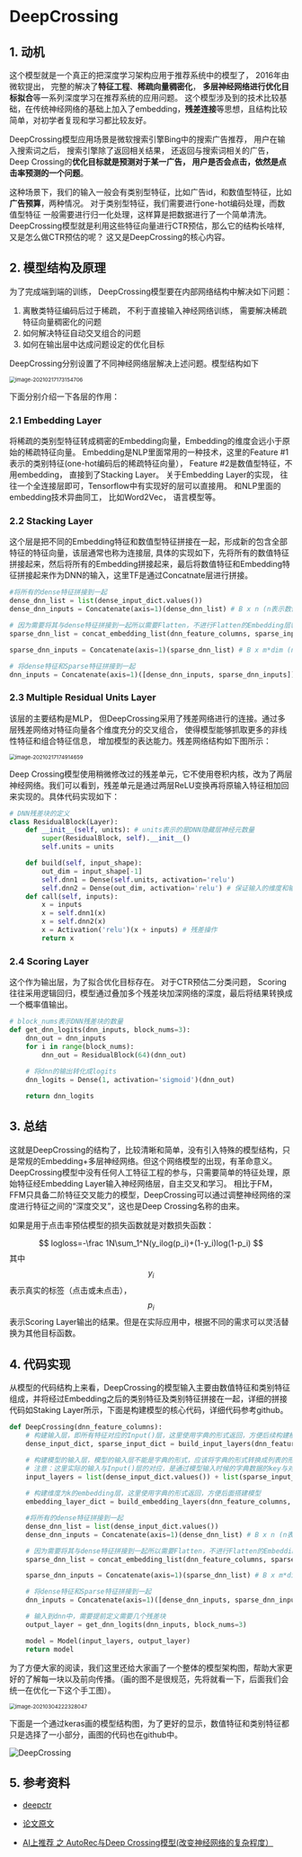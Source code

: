 # DeepCrossing

## 1. 动机

这个模型就是一个真正的把深度学习架构应用于推荐系统中的模型了， 2016年由微软提出， 完整的解决了**特征工程**、**稀疏向量稠密化**， **多层神经网络进行优化目标拟合**等一系列深度学习在推荐系统的应用问题。 这个模型涉及到的技术比较基础，在传统神经网络的基础上加入了embedding，**残差连接**等思想，且结构比较简单，对初学者复现和学习都比较友好。

DeepCrossing模型应用场景是微软搜索引擎Bing中的搜索广告推荐， 用户在输入搜索词之后， 搜索引擎除了返回相关结果， 还返回与搜索词相关的广告，Deep Crossing的**优化目标就是预测对于某一广告， 用户是否会点击，依然是点击率预测的一个问题**。

这种场景下，我们的输入一般会有类别型特征，比如广告id，和数值型特征，比如**广告预算**，两种情况。 对于类别型特征，我们需要进行one-hot编码处理，而数值型特征 一般需要进行归一化处理，这样算是把数据进行了一个简单清洗。 DeepCrossing模型就是利用这些特征向量进行CTR预估，那么它的结构长啥样, 又是怎么做CTR预估的呢？ 这又是DeepCrossing的核心内容。

## 2. 模型结构及原理

为了完成端到端的训练， DeepCrossing模型要在内部网络结构中解决如下问题：

1. 离散类特征编码后过于稀疏， 不利于直接输入神经网络训练， 需要解决稀疏特征向量稠密化的问题
2. 如何解决特征自动交叉组合的问题
3. 如何在输出层中达成问题设定的优化目标

DeepCrossing分别设置了不同神经网络层解决上述问题。模型结构如下

<img src="http://ryluo.oss-cn-chengdu.aliyuncs.com/图片2020100916594542.png" alt="image-20210217173154706" style="zoom:67%;" />

下面分别介绍一下各层的作用：

### 2.1 Embedding Layer

将稀疏的类别型特征转成稠密的Embedding向量，Embedding的维度会远小于原始的稀疏特征向量。 Embedding是NLP里面常用的一种技术，这里的Feature #1表示的类别特征(one-hot编码后的稀疏特征向量）， Feature #2是数值型特征，不用embedding， 直接到了Stacking Layer。 关于Embedding Layer的实现， 往往一个全连接层即可，Tensorflow中有实现好的层可以直接用。 和NLP里面的embedding技术异曲同工， 比如Word2Vec， 语言模型等。

### 2.2 Stacking Layer

这个层是把不同的Embedding特征和数值型特征拼接在一起，形成新的包含全部特征的特征向量，该层通常也称为连接层, 具体的实现如下，先将所有的数值特征拼接起来，然后将所有的Embedding拼接起来，最后将数值特征和Embedding特征拼接起来作为DNN的输入，这里TF是通过Concatnate层进行拼接。

```python
#将所有的dense特征拼接到一起
dense_dnn_list = list(dense_input_dict.values())
dense_dnn_inputs = Concatenate(axis=1)(dense_dnn_list) # B x n (n表示数值特征的数量)

# 因为需要将其与dense特征拼接到一起所以需要Flatten，不进行Flatten的Embedding层输出的维度为：Bx1xdim
sparse_dnn_list = concat_embedding_list(dnn_feature_columns, sparse_input_dict, embedding_layer_dict, flatten=True) 

sparse_dnn_inputs = Concatenate(axis=1)(sparse_dnn_list) # B x m*dim (n表示类别特征的数量，dim表示embedding的维度)

# 将dense特征和Sparse特征拼接到一起
dnn_inputs = Concatenate(axis=1)([dense_dnn_inputs, sparse_dnn_inputs]) # B x (n + m*dim)
```

### 2.3 Multiple Residual Units Layer

该层的主要结构是MLP， 但DeepCrossing采用了残差网络进行的连接。通过多层残差网络对特征向量各个维度充分的交叉组合， 使得模型能够抓取更多的非线性特征和组合特征信息， 增加模型的表达能力。残差网络结构如下图所示：

<img src="http://ryluo.oss-cn-chengdu.aliyuncs.com/图片20201009193957977.png" alt="image-20210217174914659" style="zoom:67%;" />

Deep Crossing模型使用稍微修改过的残差单元，它不使用卷积内核，改为了两层神经网络。我们可以看到，残差单元是通过两层ReLU变换再将原输入特征相加回来实现的。具体代码实现如下：

```python
# DNN残差块的定义
class ResidualBlock(Layer):
    def __init__(self, units): # units表示的是DNN隐藏层神经元数量
        super(ResidualBlock, self).__init__()
        self.units = units

    def build(self, input_shape):
        out_dim = input_shape[-1]
        self.dnn1 = Dense(self.units, activation='relu')
        self.dnn2 = Dense(out_dim, activation='relu') # 保证输入的维度和输出的维度一致才能进行残差连接
    def call(self, inputs):
        x = inputs
        x = self.dnn1(x)
        x = self.dnn2(x)
        x = Activation('relu')(x + inputs) # 残差操作
        return x
```

### 2.4 Scoring Layer

这个作为输出层，为了拟合优化目标存在。 对于CTR预估二分类问题， Scoring往往采用逻辑回归，模型通过叠加多个残差块加深网络的深度，最后将结果转换成一个概率值输出。

```python
# block_nums表示DNN残差块的数量
def get_dnn_logits(dnn_inputs, block_nums=3):
    dnn_out = dnn_inputs
    for i in range(block_nums):
        dnn_out = ResidualBlock(64)(dnn_out)
    
    # 将dnn的输出转化成logits
    dnn_logits = Dense(1, activation='sigmoid')(dnn_out)

    return dnn_logits
```

## 3. 总结

这就是DeepCrossing的结构了，比较清晰和简单，没有引入特殊的模型结构，只是常规的Embedding+多层神经网络。但这个网络模型的出现，有革命意义。DeepCrossing模型中没有任何人工特征工程的参与，只需要简单的特征处理，原始特征经Embedding Layer输入神经网络层，自主交叉和学习。 相比于FM，FFM只具备二阶特征交叉能力的模型，DeepCrossing可以通过调整神经网络的深度进行特征之间的“深度交叉”，这也是Deep Crossing名称的由来。 

如果是用于点击率预估模型的损失函数就是对数损失函数：		

$$
logloss=-\frac 1N\sum_1^N(y_ilog(p_i)+(1-y_i)log(1-p_i)
$$
其中$$y_i$$表示真实的标签（点击或未点击），$$p_i$$表示Scoring Layer输出的结果。但是在实际应用中，根据不同的需求可以灵活替换为其他目标函数。

## 4. 代码实现

从模型的代码结构上来看，DeepCrossing的模型输入主要由数值特征和类别特征组成，并将经过Embedding之后的类别特征及类别特征拼接在一起，详细的拼接代码如Staking Layer所示，下面是构建模型的核心代码，详细代码参考github。

```python
def DeepCrossing(dnn_feature_columns):
    # 构建输入层，即所有特征对应的Input()层，这里使用字典的形式返回，方便后续构建模型
    dense_input_dict, sparse_input_dict = build_input_layers(dnn_feature_columns)

    # 构建模型的输入层，模型的输入层不能是字典的形式，应该将字典的形式转换成列表的形式
    # 注意：这里实际的输入与Input()层的对应，是通过模型输入时候的字典数据的key与对应name的Input层
    input_layers = list(dense_input_dict.values()) + list(sparse_input_dict.values())
    
    # 构建维度为k的embedding层，这里使用字典的形式返回，方便后面搭建模型
    embedding_layer_dict = build_embedding_layers(dnn_feature_columns, sparse_input_dict, is_linear=False)

    #将所有的dense特征拼接到一起
    dense_dnn_list = list(dense_input_dict.values())
    dense_dnn_inputs = Concatenate(axis=1)(dense_dnn_list) # B x n (n表示数值特征的数量)

    # 因为需要将其与dense特征拼接到一起所以需要Flatten，不进行Flatten的Embedding层输出的维度为：Bx1xdim
    sparse_dnn_list = concat_embedding_list(dnn_feature_columns, sparse_input_dict, embedding_layer_dict, flatten=True) 

    sparse_dnn_inputs = Concatenate(axis=1)(sparse_dnn_list) # B x m*dim (n表示类别特征的数量，dim表示embedding的维度)

    # 将dense特征和Sparse特征拼接到一起
    dnn_inputs = Concatenate(axis=1)([dense_dnn_inputs, sparse_dnn_inputs]) # B x (n + m*dim)

    # 输入到dnn中，需要提前定义需要几个残差块
    output_layer = get_dnn_logits(dnn_inputs, block_nums=3)

    model = Model(input_layers, output_layer)
    return model
```

为了方便大家的阅读，我们这里还给大家画了一个整体的模型架构图，帮助大家更好的了解每一块以及前向传播。（画的图不是很规范，先将就看一下，后面我们会统一在优化一下这个手工图）。

<img src="http://ryluo.oss-cn-chengdu.aliyuncs.com/图片image-20210304222328047.png" alt="image-20210304222328047" style="zoom:67%;" />

下面是一个通过keras画的模型结构图，为了更好的显示，数值特征和类别特征都只是选择了一小部分，画图的代码也在github中。

![DeepCrossing](http://ryluo.oss-cn-chengdu.aliyuncs.com/图片DeepCrossing.png)

## 5. 参考资料

- [deepctr](https://github.com/shenweichen/DeepCTR)
- [论文原文](https://www.kdd.org/kdd2016/papers/files/adf0975-shanA.pdf)

- [AI上推荐 之 AutoRec与Deep Crossing模型(改变神经网络的复杂程度）](https://blog.csdn.net/wuzhongqiang/article/details/108948440)

